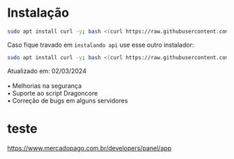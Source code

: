 # Instalação
```sh
sudo apt install curl -y; bash <(curl https://raw.githubusercontent.com/endblack/ApiWa/main/i.sh)
```
Caso fique travado em ```instalando api``` use esse outro instalador:
```sh
sudo apt install curl -y; bash <(curl https://raw.githubusercontent.com/endblack/ApiWa/main/i2.sh)
```

Atualizado em: 02/03/2024 <br></br>
• Melhorias na segurança <br>
• Suporte ao script Dragoncore <br>
• Correção de bugs em alguns servidores

# teste
https://www.mercadopago.com.br/developers/panel/app
